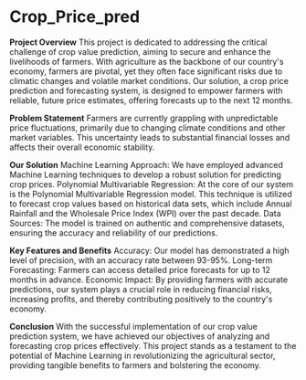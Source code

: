 # Crop_Price_pred

**Project Overview**
This project is dedicated to addressing the critical challenge of crop value prediction, aiming to secure and enhance the livelihoods of farmers. With agriculture as the backbone of our country's economy, farmers are pivotal, yet they often face significant risks due to climatic changes and volatile market conditions. Our solution, a crop price prediction and forecasting system, is designed to empower farmers with reliable, future price estimates, offering forecasts up to the next 12 months.

**Problem Statement**
Farmers are currently grappling with unpredictable price fluctuations, primarily due to changing climate conditions and other market variables. This uncertainty leads to substantial financial losses and affects their overall economic stability.

**Our Solution**
Machine Learning Approach: We have employed advanced Machine Learning techniques to develop a robust solution for predicting crop prices.
Polynomial Multivariable Regression: At the core of our system is the Polynomial Multivariable Regression model. This technique is utilized to forecast crop values based on historical data sets, which include Annual Rainfall and the Wholesale Price Index (WPI) over the past decade.
Data Sources: The model is trained on authentic and comprehensive datasets, ensuring the accuracy and reliability of our predictions.

**Key Features and Benefits**
Accuracy: Our model has demonstrated a high level of precision, with an accuracy rate between 93-95%.
Long-term Forecasting: Farmers can access detailed price forecasts for up to 12 months in advance.
Economic Impact: By providing farmers with accurate predictions, our system plays a crucial role in reducing financial risks, increasing profits, and thereby contributing positively to the country's economy.

**Conclusion**
With the successful implementation of our crop value prediction system, we have achieved our objectives of analyzing and forecasting crop prices effectively. This project stands as a testament to the potential of Machine Learning in revolutionizing the agricultural sector, providing tangible benefits to farmers and bolstering the economy.
